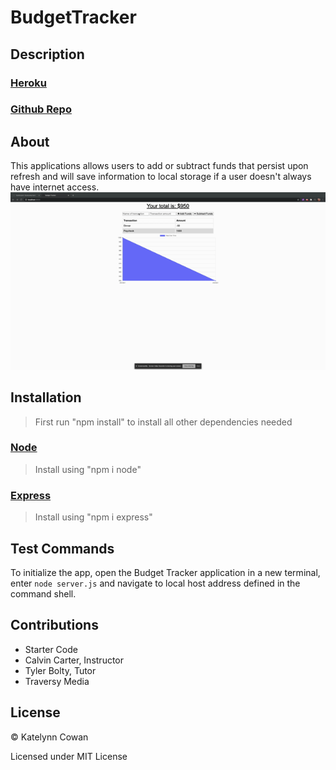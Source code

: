 # BudgetTracker

## Description

### [Heroku](https://vast-bastion-47285.herokuapp.com/)

### [Github Repo](https://github.com/ktcwn/BudgetTracker)

## About

This applications allows users to add or subtract funds that persist upon refresh and will save information to local storage if a user doesn't always have internet access. 
![Budget Tracker Demo](/budgetdemo.gif)

## Installation

> First run "npm install" to install all other dependencies needed

### [Node](https://nodejs.org/en/)

> Install using "npm i node"

### [Express](https://expressjs.com/)

> Install using "npm i express"

## Test Commands

To initialize the app, open the Budget Tracker application in a new terminal, enter `node server.js` and navigate to local host address defined in the command shell.

## Contributions

- Starter Code
- Calvin Carter, Instructor
- Tyler Bolty, Tutor
- Traversy Media

## License

© Katelynn Cowan

Licensed under MIT License
